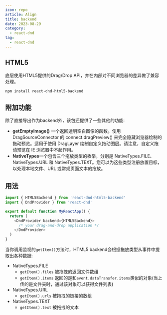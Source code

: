 ```yaml
---
icon: repo
article: Align
title: backend
date: 2023-08-29
category:
  - react-dnd
tag:
  - react-dnd
---
```


## HTML5

底层使用HTML5提供的Drag/Drop API，并在内部对不同浏览器的差异做了兼容处理。

`npm install react-dnd-html5-backend`

## 附加功能

除了直接导出作为backend外，该包还提供了一些其他的功能:

* **getEmptyImage()** 一个返回透明空白图像的函数。使用 DragSourceConnector 的 connect.dragPreview() 来完全隐藏浏览器绘制的拖动预览。适用于使用 DragLayer 绘制自定义拖动图层。请注意，自定义拖动预览在 IE 浏览器中不起作用。
* **NativeTypes**一个包含三个拖放类型的枚举，分别是 NativeTypes.FILE、NativeTypes.URL 和 NativeTypes.TEXT。您可以为这些类型注册放置目标，以处理本地文件、URL 或常规页面文本的拖放。

## 用法

```js
import { HTML5Backend } from 'react-dnd-html5-backend'
import { DndProvider } from 'react-dnd'

export default function MyReactApp() {
  return (
    <DndProvider backend={HTML5Backend}>
      /* your drag-and-drop application */
    </DndProvider>
  )
}
```
当你调用监视的`getItem()`方法时，HTML5 backend会根据拖放类型从事件中提取出各种数据:
* NativeTypes.FILE
  * `getItem().files` 被拖拽的返回文件数组
  * `getItem().items` 返回的是和`event.dataTransfer.items`类似的对象(当上传的是文件夹时，通过该对象可以获得文件列表)
* NativeTypes.URL
  * `getItem().urls` 被拖拽的链接的数组
* NativeTypes.TEXT
  * `getItem().text` 被拖拽的文本
